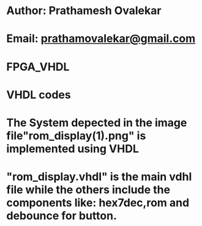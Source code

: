 # Author: Prathamesh Ovalekar 
# Email: prathamovalekar@gmail.com

# FPGA_VHDL
# VHDL codes

# The System depected in the image file"rom_display(1).png" is  implemented using VHDL
# "rom_display.vhdl" is the main vdhl file while the others include the components like: hex7dec,rom and debounce for button.
